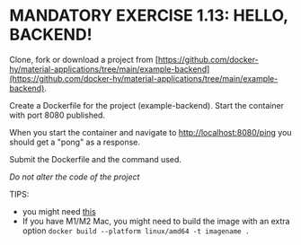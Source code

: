 # MANDATORY EXERCISE 1.13: HELLO, BACKEND!

Clone, fork or download a project from
[https://github.com/docker-hy/material-applications/tree/main/example-backend](https://github.com/docker-hy/material-applications/tree/main/example-backend).

Create a Dockerfile for the project (example-backend). Start the container with port 8080 published.

When you start the container and navigate to [http://localhost:8080/ping](http://localhost:8080/ping) you should get a "pong" as a response.

Submit the Dockerfile and the command used.

_Do not alter the code of the project_

TIPS:
- you might need [this](https://docs.docker.com/reference/dockerfile/#env)
- If you have M1/M2 Mac, you might need to build the image with an extra option `docker build --platform linux/amd64 -t imagename .`
